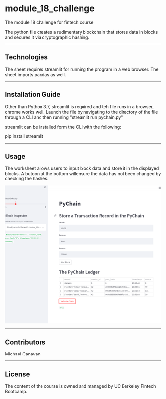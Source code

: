 # module_18_challenge

The module 18 challenge for fintech course

The python file creates a rudimentary blockchain that stores data in blocks and secures it via cryptographic hashing.

---

## Technologies

The sheet requires streamlit for running the program in a web browser.
The sheet imports pandas as well.

---

## Installation Guide

Other than Python 3.7, streamlit is required and teh file runs in a browser, chrome works well. Launch the file by navigating to the directory of the file through a CLI and then running "streamlit run pychain.py"

streamlit can be installed form the CLI with the following:

pip install streamlit

---

## Usage

The worksheet allows users to input block data and store it in the displayed blocks.  A butoon at the bottom willensure the data has not been changed by checking the hashes.

![Image of jupyter lab](streamlit_image.PNG)

---

## Contributors

Michael Canavan

---

## License

The content of the course is owned and managed by UC Berkeley Fintech Bootcamp.